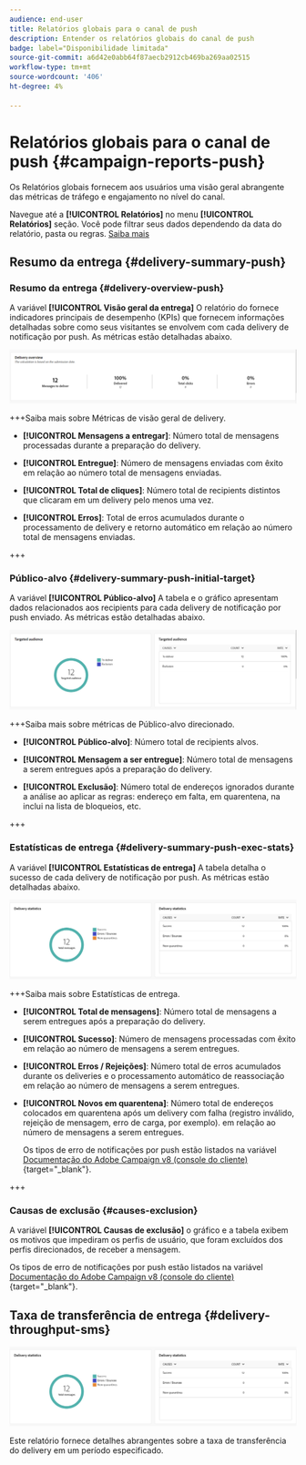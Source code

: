 ```yaml
---
audience: end-user
title: Relatórios globais para o canal de push
description: Entender os relatórios globais do canal de push
badge: label="Disponibilidade limitada"
source-git-commit: a6d42e0abb64f87aecb2912cb469ba269aa02515
workflow-type: tm+mt
source-wordcount: '406'
ht-degree: 4%

---
```


# Relatórios globais para o canal de push {#campaign-reports-push}

Os Relatórios globais fornecem aos usuários uma visão geral abrangente das métricas de tráfego e engajamento no nível do canal.

Navegue até a **[!UICONTROL Relatórios]** no menu **[!UICONTROL Relatórios]** seção. Você pode filtrar seus dados dependendo da data do relatório, pasta ou regras. [Saiba mais](global-reports.md)

## Resumo da entrega {#delivery-summary-push}

### Resumo da entrega {#delivery-overview-push}

A variável **[!UICONTROL Visão geral da entrega]** O relatório do fornece indicadores principais de desempenho (KPIs) que fornecem informações detalhadas sobre como seus visitantes se envolvem com cada delivery de notificação por push. As métricas estão detalhadas abaixo.

![](assets/global_report_push_delivery_overview.png)

+++Saiba mais sobre Métricas de visão geral de delivery.

* **[!UICONTROL Mensagens a entregar]**: Número total de mensagens processadas durante a preparação do delivery.

* **[!UICONTROL Entregue]**: Número de mensagens enviadas com êxito em relação ao número total de mensagens enviadas.

* **[!UICONTROL Total de cliques]**: Número total de recipients distintos que clicaram em um delivery pelo menos uma vez.

* **[!UICONTROL Erros]**: Total de erros acumulados durante o processamento de delivery e retorno automático em relação ao número total de mensagens enviadas.

+++

### Público-alvo {#delivery-summary-push-initial-target}

A variável **[!UICONTROL Público-alvo]** A tabela e o gráfico apresentam dados relacionados aos recipients para cada delivery de notificação por push enviado. As métricas estão detalhadas abaixo.

![](assets/global_report_push_targeted_audience.png)

+++Saiba mais sobre métricas de Público-alvo direcionado.

* **[!UICONTROL Público-alvo]**: Número total de recipients alvos.

* **[!UICONTROL Mensagem a ser entregue]**: Número total de mensagens a serem entregues após a preparação do delivery.

* **[!UICONTROL Exclusão]**: Número total de endereços ignorados durante a análise ao aplicar as regras: endereço em falta, em quarentena, na inclui na lista de bloqueios, etc.

+++

### Estatísticas de entrega {#delivery-summary-push-exec-stats}

A variável **[!UICONTROL Estatísticas de entrega]** A tabela detalha o sucesso de cada delivery de notificação por push. As métricas estão detalhadas abaixo.

![](assets/global_report_push_delivery_statistics.png)

+++Saiba mais sobre Estatísticas de entrega.

* **[!UICONTROL Total de mensagens]**: Número total de mensagens a serem entregues após a preparação do delivery.

* **[!UICONTROL Sucesso]**: Número de mensagens processadas com êxito em relação ao número de mensagens a serem entregues.

* **[!UICONTROL Erros / Rejeições]**: Número total de erros acumulados durante os deliveries e o processamento automático de reassociação em relação ao número de mensagens a serem entregues.

* **[!UICONTROL Novos em quarentena]**: Número total de endereços colocados em quarentena após um delivery com falha (registro inválido, rejeição de mensagem, erro de carga, por exemplo). em relação ao número de mensagens a serem entregues.

  Os tipos de erro de notificações por push estão listados na variável [Documentação do Adobe Campaign v8 (console do cliente)](https://experienceleague.adobe.com/docs/campaign/campaign-v8/send/failures/delivery-failures.html#push-error-types){target="_blank"}.

+++

### Causas de exclusão {#causes-exclusion}

A variável **[!UICONTROL Causas de exclusão]** o gráfico e a tabela exibem os motivos que impediram os perfis de usuário, que foram excluídos dos perfis direcionados, de receber a mensagem.

Os tipos de erro de notificações por push estão listados na variável [Documentação do Adobe Campaign v8 (console do cliente)](https://experienceleague.adobe.com/docs/campaign/campaign-v8/send/failures/delivery-failures.html#push-error-types){target="_blank"}.

## Taxa de transferência de entrega {#delivery-throughput-sms}

![](assets/global_report_push_delivery_statistics.png)

Este relatório fornece detalhes abrangentes sobre a taxa de transferência do delivery em um período especificado.

